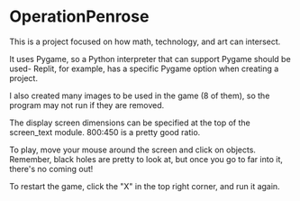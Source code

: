 # OperationPenrose
This is a project focused on how math, technology, and art can intersect.

It uses Pygame, so a Python interpreter that can support Pygame should be used- Replit, for example, has a specific Pygame option when creating a project.

I also created many images to be used in the game (8 of them), so the program may not run if they are removed.


The display screen dimensions can be specified at the top of the screen_text module. 800:450 is a pretty good ratio.

To play, move your mouse around the screen and click on objects. Remember, black holes are pretty to look at, but once you go to far into it, there's no coming out!

To restart the game, click the "X" in the top right corner, and run it again.
